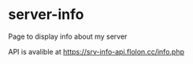 # server-info

Page to display info about my server

API is avalible at https://srv-info-api.flolon.cc/info.php
